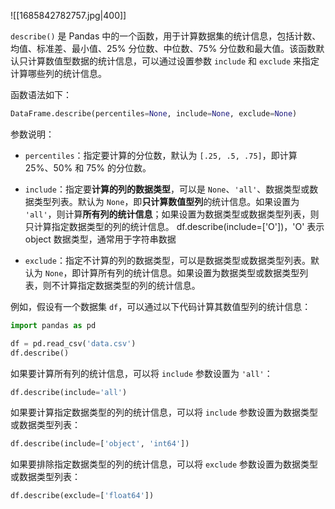 
![[1685842782757.jpg|400]]

`describe()` 是 Pandas 中的一个函数，用于计算数据集的统计信息，包括计数、均值、标准差、最小值、25% 分位数、中位数、75% 分位数和最大值。该函数默认只计算数值型数据的统计信息，可以通过设置参数 `include` 和 `exclude` 来指定计算哪些列的统计信息。

函数语法如下：

```python
DataFrame.describe(percentiles=None, include=None, exclude=None)
```

参数说明：

- `percentiles`：指定要计算的分位数，默认为 `[.25, .5, .75]`，即计算 25%、50% 和 75% 的分位数。
- `include`：指定要**计算的列的数据类型**，可以是 `None`、`'all'`、数据类型或数据类型列表。默认为 `None`，即**只计算数值型列**的统计信息。如果设置为 `'all'`，则计算**所有列的统计信息**；如果设置为数据类型或数据类型列表，则只计算指定数据类型的列的统计信息。
df.describe(include=['O'])，'O' 表示 object 数据类型，通常用于字符串数据

- `exclude`：指定不计算的列的数据类型，可以是数据类型或数据类型列表。默认为 `None`，即计算所有列的统计信息。如果设置为数据类型或数据类型列表，则不计算指定数据类型的列的统计信息。

例如，假设有一个数据集 `df`，可以通过以下代码计算其数值型列的统计信息：

```python
import pandas as pd

df = pd.read_csv('data.csv')
df.describe()
```

如果要计算所有列的统计信息，可以将 `include` 参数设置为 `'all'`：

```python
df.describe(include='all')
```

如果要计算指定数据类型的列的统计信息，可以将 `include` 参数设置为数据类型或数据类型列表：

```python
df.describe(include=['object', 'int64'])
```

如果要排除指定数据类型的列的统计信息，可以将 `exclude` 参数设置为数据类型或数据类型列表：

```python
df.describe(exclude=['float64'])
```